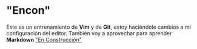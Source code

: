 # "Encon"

Este es un entrenamiento de **Vim** y de **Git**, estoy haciéndole cambios a mi configuración del editor.
También voy a aprovechar para aprender **Markdown**
["En Construcción"](www.marcocueva.com)
